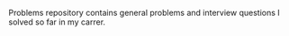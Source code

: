 Problems repository contains general problems and interview questions I solved so far in my carrer.
